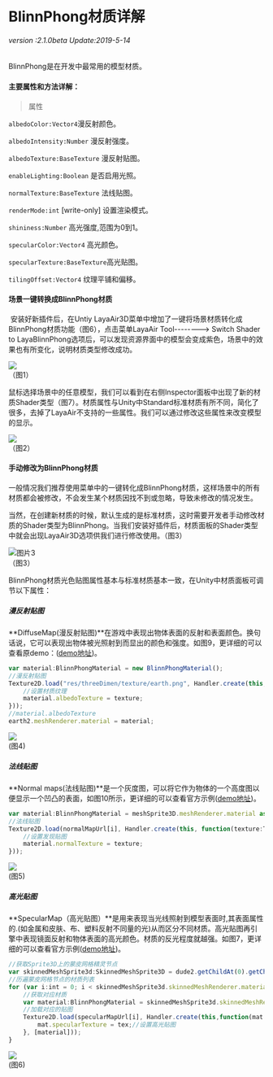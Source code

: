 # BlinnPhong材质详解

###### *version :2.1.0beta   Update:2019-5-14*

BlinnPhong是在开发中最常用的模型材质。

#### 主要属性和方法详解：

> 属性

`albedoColor:Vector4`漫反射颜色。

`albedoIntensity:Number` 漫反射强度。

`albedoTexture:BaseTexture` 漫反射贴图。

`enableLighting:Boolean` 是否启用光照。

`normalTexture:BaseTexture` 法线贴图。

`renderMode:int` [write-only] 设置渲染模式。

`shininess:Number`  高光强度,范围为0到1。

`specularColor:Vector4`  高光颜色。

`specularTexture:BaseTexture`高光贴图。

`tilingOffset:Vector4`  纹理平铺和偏移。



#### 场景一键转换成BlinnPhong材质

​	安装好新插件后，在Untiy  LayaAir3D菜单中增加了一键将场景材质转化成BlinnPhong材质功能（图6），点击菜单LayaAir Tool--------> Switch Shader to LayaBlinnPhong选项后，可以发现资源界面中的模型会变成紫色，场景中的效果也有所变化，说明材质类型修改成功。

![](img/1.png)<br>（图1）

​	鼠标选择场景中的任意模型，我们可以看到在右侧Inspector面板中出现了新的材质Shader类型（图7）。材质属性与Unity中Standard标准材质有所不同，简化了很多，去掉了LayaAir不支持的一些属性。我们可以通过修改这些属性来改变模型的显示。

![](img/2.png)<br>（图2）

#### 	手动修改为BlinnPhong材质

​	一般情况我们推荐使用菜单中的一键转化成BlinnPhong材质，这样场景中的所有材质都会被修改，不会发生某个材质因找不到或忽略，导致未修改的情况发生。

​	当然，在创建新材质的时候，默认生成的是标准材质，这时需要开发者手动修改材质的Shader类型为BlinnPhong。当我们安装好插件后，材质面板的Shader类型中就会出现LayaAir3D选项供我们进行修改使用。（图3）

![图片3](img/3.gif)<br>（图3）

BlinnPhong材质光色贴图属性基本与标准材质基本一致，在Unity中材质面板可调节以下属性：

##### 漫反射贴图

**DiffuseMap(漫反射贴图)**在游戏中表现出物体表面的反射和表面颜色。换句话说，它可以表现出物体被光照射到而显出的颜色和强度。如图9，更详细的可以查看原demo：([demo地址](<https://layaair.ldc.layabox.com/demo2/?language=ch&category=3d&group=Material&name=BlinnPhong_DiffuseMap>))。

```typescript
var material:BlinnPhongMaterial = new BlinnPhongMaterial();
//漫反射贴图
Texture2D.load("res/threeDimen/texture/earth.png", Handler.create(this, function(texture:Texture2D):void {
    //设置材质纹理
	material.albedoTexture = texture;
}));
//material.albedoTexture
earth2.meshRenderer.material = material;
```

![](img/4.png)<br>(图4)

##### 法线贴图

**Normal maps(法线贴图)**是一个灰度图，可以将它作为物体的一个高度图以便显示一个凹凸的表面，如图10所示，更详细的可以查看官方示例([demo地址](<https://layaair.ldc.layabox.com/demo2/?language=ch&category=3d&group=Material&name=BlinnPhong_NormalMap>))。

```typescript
var material:BlinnPhongMaterial = meshSprite3D.meshRenderer.material as BlinnPhongMaterial;
//法线贴图
Texture2D.load(normalMapUrl[i], Handler.create(this, function(texture:Texture2D):void {
    //设置发现贴图
    material.normalTexture = texture;
}));
```

![](img/5.png)<br>(图5)

##### 高光贴图

**SpecularMap（高光贴图）**是用来表现当光线照射到模型表面时,其表面属性的.(如金属和皮肤、布、塑料反射不同量的光)从而区分不同材质。高光贴图再引擎中表现镜面反射和物体表面的高光颜色。材质的反光程度就越强。如图7，更详细的可以查看官方示例([demo地址](<https://layaair.ldc.layabox.com/demo2/?language=ch&category=3d&group=Material&name=BlinnPhong_SpecularMap>))。

```typescript
//获取Sprite3D上的蒙皮网格精灵节点
var skinnedMeshSprite3d:SkinnedMeshSprite3D = dude2.getChildAt(0).getChildAt(0) as SkinnedMeshSprite3D;
//历遍蒙皮网格节点的材质列表
for (var i:int = 0; i < skinnedMeshSprite3d.skinnedMeshRenderer.materials.length; i++) {
    //获取对应材质
    var material:BlinnPhongMaterial = skinnedMeshSprite3d.skinnedMeshRenderer.materials[i] as BlinnPhongMaterial;
    //加载对应的贴图
	Texture2D.load(specularMapUrl[i], Handler.create(this,function(mat:BlinnPhongMaterial, tex:Texture2D):void {
        mat.specularTexture = tex;//设置高光贴图
    }, [material]));
}
```

![](img/6.png)<br>(图6)
